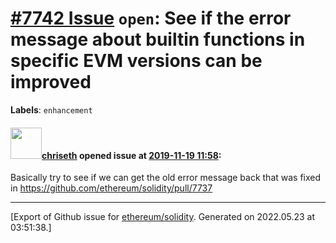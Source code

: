 # [\#7742 Issue](https://github.com/ethereum/solidity/issues/7742) `open`: See if the error message about builtin functions in specific EVM versions can be improved
**Labels**: `enhancement`


#### <img src="https://avatars.githubusercontent.com/u/9073706?v=4" width="50">[chriseth](https://github.com/chriseth) opened issue at [2019-11-19 11:58](https://github.com/ethereum/solidity/issues/7742):

Basically try to see if we can get the old error message back that was fixed in https://github.com/ethereum/solidity/pull/7737




-------------------------------------------------------------------------------



[Export of Github issue for [ethereum/solidity](https://github.com/ethereum/solidity). Generated on 2022.05.23 at 03:51:38.]
